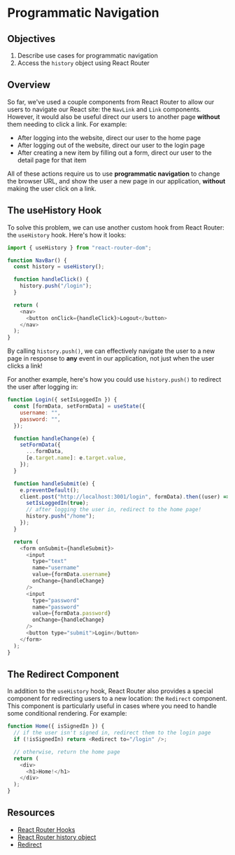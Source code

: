 # Programmatic Navigation

## Objectives

1. Describe use cases for programmatic navigation
2. Access the `history` object using React Router

## Overview

So far, we've used a couple components from React Router to allow our users to
navigate our React site: the `NavLink` and `Link` components. However, it would
also be useful direct our users to another page **without** them needing to
click a link. For example:

- After logging into the website, direct our user to the home page
- After logging out of the website, direct our user to the login page
- After creating a new item by filling out a form, direct our user to the detail
  page for that item

All of these actions require us to use **programmatic navigation** to change the
browser URL, and show the user a new page in our application, **without** making
the user click on a link.

## The useHistory Hook

To solve this problem, we can use another custom hook from React Router: the
`useHistory` hook. Here's how it looks:

```js
import { useHistory } from "react-router-dom";

function NavBar() {
  const history = useHistory();

  function handleClick() {
    history.push("/login");
  }

  return (
    <nav>
      <button onClick={handleClick}>Logout</button>
    </nav>
  );
}
```

By calling `history.push()`, we can effectively navigate the user to a new page
in response to **any** event in our application, not just when the user clicks a
link!

For another example, here's how you could use `history.push()` to redirect the
user after logging in:

```js
function Login({ setIsLoggedIn }) {
  const [formData, setFormData] = useState({
    username: "",
    password: "",
  });

  function handleChange(e) {
    setFormData({
      ...formData,
      [e.target.name]: e.target.value,
    });
  }

  function handleSubmit(e) {
    e.preventDefault();
    client.post("http://localhost:3001/login", formData).then((user) => {
      setIsLoggedIn(true);
      // after logging the user in, redirect to the home page!
      history.push("/home");
    });
  }

  return (
    <form onSubmit={handleSubmit}>
      <input
        type="text"
        name="username"
        value={formData.username}
        onChange={handleChange}
      />
      <input
        type="password"
        name="password"
        value={formData.password}
        onChange={handleChange}
      />
      <button type="submit">Login</button>
    </form>
  );
}
```

## The Redirect Component

In addition to the `useHistory` hook, React Router also provides a special
component for redirecting users to a new location: the `Redirect` component.
This component is particularly useful in cases where you need to handle some
conditional rendering. For example:

```js
function Home({ isSignedIn }) {
  // if the user isn't signed in, redirect them to the login page
  if (!isSignedIn) return <Redirect to="/login" />;

  // otherwise, return the home page
  return (
    <div>
      <h1>Home!</h1>
    </div>
  );
}
```

## Resources

- [React Router Hooks](https://reactrouter.com/web/api/Hooks)
- [React Router history object](https://reactrouter.com/web/api/history)
- [Redirect](https://reactrouter.com/web/api/Redirect)
